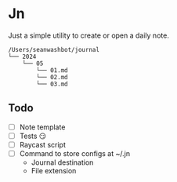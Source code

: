 # Jn

Just a simple utility to create or open a daily note.

```
/Users/seanwashbot/journal
└── 2024
    └── 05
        └── 01.md
        └── 02.md
        └── 03.md
```

## Todo

- [ ] Note template
- [ ] Tests 😏
- [ ] Raycast script
- [ ] Command to store configs at ~/.jn
  - Journal destination
  - File extension
